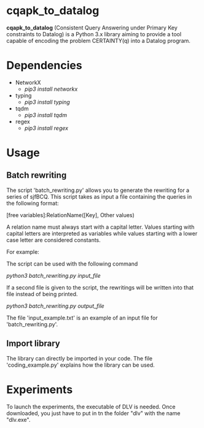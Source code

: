 # __cqapk_to_datalog__
__cqapk_to_datalog__ (Consistent Query Answering under Primary Key constraints to Datalog) is a Python 3.x library aiming to provide a tool capable of encoding the problem CERTAINTY(q) into a Datalog program.

# Dependencies
- NetworkX 
    - *pip3 install networkx*
- typing
    - *pip3 install typing*
- tqdm
    - *pip3 install tqdm*
- regex
    - *pip3 install regex*

# Usage
## Batch rewriting
The script 'batch_rewriting.py' allows you to generate the rewriting for a series of sjfBCQ. This script takes as input a file containing the queries in the following format:

[free variables]:RelationName([Key], Other values)

A relation name must always start with a capital letter. Values starting with capital letters are interpreted as variables while values starting with a lower case letter are considered constants.

For example:

[X,Y]:R([X,a],Y),S([Y],Z)


The script can be used with the following command

*python3 batch_rewriting.py input_file*

If a second file is given to the script, the rewritings will be written into that file instead of being printed.

*python3 batch_rewriting.py output_file*

The file 'input_example.txt' is an example of an input file for 'batch_rewriting.py'.


## Import library
The library can directly be imported in your code. The file 'coding_example.py' explains how the library can be used.


# Experiments
To launch the experiments, the executable of DLV is needed. Once downloaded, you just have to put in tn the folder "dlv" with the name "dlv.exe".

